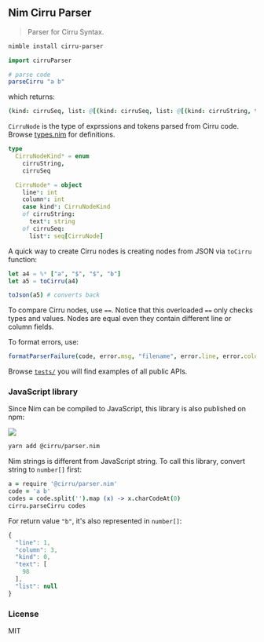 
Nim Cirru Parser
---

> Parser for Cirru Syntax.

```bash
nimble install cirru-parser
```

```nim
import cirruParser

# parse code
parseCirru "a b"
```

which returns:

```nim
(kind: cirruSeq, list: @[(kind: cirruSeq, list: @[(kind: cirruString, text: "a"), (kind: cirruString, text: "b")])])  : CirruNode
```

`CirruNode` is the type of exprssions and tokens parsed from Cirru code. Browse [types.nim](src/cirruParser/types.nim) for definitions.

```nim
type
  CirruNodeKind* = enum
    cirruString,
    cirruSeq

  CirruNode* = object
    line*: int
    column*: int
    case kind*: CirruNodeKind
    of cirruString:
      text*: string
    of cirruSeq:
      list*: seq[CirruNode]
```

A quick way to create Cirru nodes is creating nodes from JSON via `toCirru` function:

```nim
let a4 = %* ["a", "$", "$", "b"]
let a5 = toCirru(a4)

toJson(a5) # converts back
```

To compare Cirru nodes, use `==`. Notice that this overloaded `==` only checks types and values. Nodes are equal even they contain different line or column fields.

To format errors, use:

```nim
formatParserFailure(code, error.msg, "filename", error.line, error.column)
```

Browse [`tests/`](tests/) you will find examples of all public APIs.

### JavaScript library

Since Nim can be compiled to JavaScript, this library is also published on npm:

![](https://img.shields.io/npm/v/@cirru/parser.nim.svg?style=flat-square)

```bash
yarn add @cirru/parser.nim
```

Nim strings is different from JavaScript string. To call this library, convert string to `number[]` first:

```coffee
a = require '@cirru/parser.nim'
code = 'a b'
codes = code.split('').map (x) -> x.charCodeAt(0)
cirru.parseCirru codes
```

For return value `"b"`, it's also represented in `number[]`:

```js
{
  "line": 1,
  "column": 3,
  "kind": 0,
  "text": [
    98
  ],
  "list": null
}
```

### License

MIT
